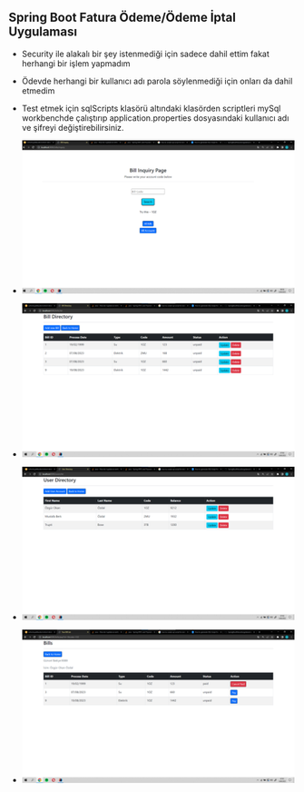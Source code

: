 

## Spring Boot Fatura Ödeme/Ödeme İptal Uygulaması


- Security ile alakalı bir şey istenmediği için sadece dahil ettim fakat herhangi bir işlem yapmadım
- Ödevde herhangi bir kullanıcı adı parola söylenmediği için onları da dahil etmedim
- Test etmek için sqlScripts klasörü altındaki klasörden scriptleri mySql workbenchde çalıştırıp application.properties dosyasındaki kullanıcı adı ve şifreyi değiştirebilirsiniz.


- ![ss-1](screenshots/SpringBoot-1.png)
- ![ss-2](screenshots/SpringBoot-2.png)
- ![ss-3](screenshots/SpringBoot-3.png)
- ![ss-4](screenshots/SpringBoot-4.png)





